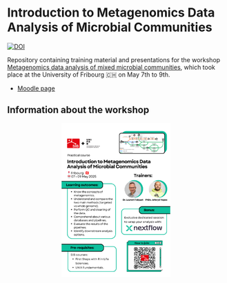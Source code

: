 # Introduction to Metagenomics Data Analysis of Microbial Communities

[![DOI](https://zenodo.org/badge/DOI/10.5281/zenodo.15389348.svg)](https://doi.org/10.5281/zenodo.15389348)

Repository containing training material and presentations for the workshop [Metagenomics data analysis of mixed microbial communities](https://www.sib.swiss/training/course/20250507_MEMIC), which took place at the University of Fribourg 🇨🇭 on May 7th to 9th.

* [Moodle page](https://moodle.unifr.ch/course/view.php?id=288715)

## Information about the workshop

<p align="center">
    <img src="assets/Course SIB.png" alt="Flyer" width="50%">
</p>
